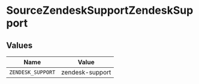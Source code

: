 # SourceZendeskSupportZendeskSupport


## Values

| Name              | Value             |
| ----------------- | ----------------- |
| `ZENDESK_SUPPORT` | zendesk-support   |
